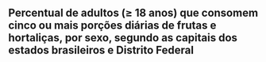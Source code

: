 ## Percentual de adultos (≥ 18 anos) que consomem cinco ou mais porções diárias de frutas e hortaliças, por sexo, segundo as capitais dos estados brasileiros e Distrito Federal
